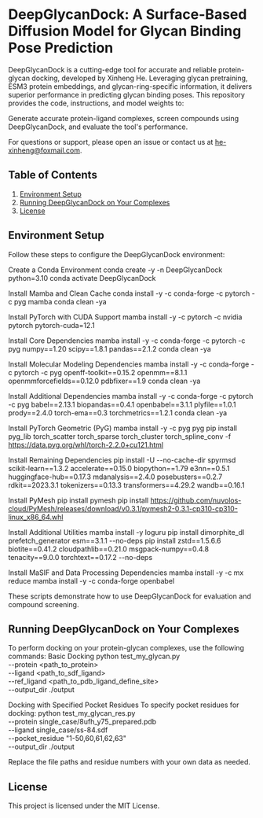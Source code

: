# DeepGlycanDock: A Surface-Based Diffusion Model for Glycan Binding Pose Prediction
DeepGlycanDock is a cutting-edge tool for accurate and reliable protein-glycan docking, developed by Xinheng He. Leveraging glycan pretraining, ESM3 protein embeddings, and glycan-ring-specific information, it delivers superior performance in predicting glycan binding poses.
This repository provides the code, instructions, and model weights to:

Generate accurate protein-ligand complexes, screen compounds using DeepGlycanDock, and evaluate the tool's performance.

For questions or support, please open an issue or contact us at he-xinheng@foxmail.com.
## Table of Contents
1. [Environment Setup](#Environment-Setup)
2. [Running DeepGlycanDock on Your Complexes](#Running-DeepGlycanDock-on-Your-Complexes)
3. [License](#license)

## Environment Setup
Follow these steps to configure the DeepGlycanDock environment:

Create a Conda Environment
conda create -y -n DeepGlycanDock python=3.10
conda activate DeepGlycanDock


Install Mamba and Clean Cache
conda install -y -c conda-forge -c pytorch -c pyg mamba
conda clean -ya


Install PyTorch with CUDA Support
mamba install -y -c pytorch -c nvidia pytorch pytorch-cuda=12.1


Install Core Dependencies
mamba install -y -c conda-forge -c pytorch -c pyg numpy==1.20 scipy==1.8.1 pandas==2.1.2
conda clean -ya


Install Molecular Modeling Dependencies
mamba install -y -c conda-forge -c pytorch -c pyg openff-toolkit==0.15.2 openmm==8.1.1 openmmforcefields==0.12.0 pdbfixer==1.9
conda clean -ya


Install Additional Dependencies
mamba install -y -c conda-forge -c pytorch -c pyg babel==2.13.1 biopandas==0.4.1 openbabel==3.1.1 plyfile==1.0.1 prody==2.4.0 torch-ema==0.3 torchmetrics==1.2.1
conda clean -ya


Install PyTorch Geometric (PyG)
mamba install -y -c pyg pyg
pip install pyg_lib torch_scatter torch_sparse torch_cluster torch_spline_conv -f https://data.pyg.org/whl/torch-2.2.0+cu121.html


Install Remaining Dependencies
pip install -U --no-cache-dir spyrmsd scikit-learn==1.3.2 accelerate==0.15.0 biopython==1.79 e3nn==0.5.1 huggingface-hub==0.17.3 mdanalysis==2.4.0 posebusters==0.2.7 rdkit==2023.3.1 tokenizers==0.13.3 transformers==4.29.2 wandb==0.16.1


Install PyMesh
pip install pymesh
pip install https://github.com/nuvolos-cloud/PyMesh/releases/download/v0.3.1/pymesh2-0.3.1-cp310-cp310-linux_x86_64.whl


Install Additional Utilities
mamba install -y loguru
pip install dimorphite_dl prefetch_generator esm==3.1.1 --no-deps
pip install zstd==1.5.6.6 biotite==0.41.2 cloudpathlib==0.21.0 msgpack-numpy==0.4.8 tenacity==9.0.0 torchtext==0.17.2 --no-deps


Install MaSIF and Data Processing Dependencies
mamba install -y -c mx reduce
mamba install -y -c conda-forge openbabel


These scripts demonstrate how to use DeepGlycanDock for evaluation and compound screening.
## Running DeepGlycanDock on Your Complexes
To perform docking on your protein-glycan complexes, use the following commands:
Basic Docking
python test_my_glycan.py \
  --protein <path_to_protein> \
  --ligand <path_to_sdf_ligand> \
  --ref_ligand <path_to_pdb_ligand_define_site> \
  --output_dir ./output

Docking with Specified Pocket Residues
To specify pocket residues for docking:
python test_my_glycan_res.py \
  --protein single_case/8ufh_y75_prepared.pdb \
  --ligand single_case/ss-84.sdf \
  --pocket_residue "1-50,60,61,62,63" \
  --output_dir ./output

Replace the file paths and residue numbers with your own data as needed.
## License
This project is licensed under the MIT License.
